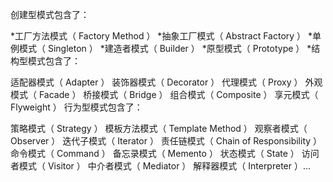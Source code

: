 创建型模式包含了：

*工厂方法模式（ Factory Method ）
*抽象工厂模式（ Abstract Factory ）
*单例模式（ Singleton ）
*建造者模式（ Builder ）
*原型模式（ Prototype ）
*结构型模式包含了：

适配器模式（ Adapter ）
装饰器模式（ Decorator ）
代理模式（ Proxy ）
外观模式（ Facade ）
桥接模式（ Bridge ）
组合模式（ Composite ）
享元模式（ Flyweight ）
行为型模式包含了：

策略模式（ Strategy ）
模板方法模式（ Template Method ）
观察者模式（ Observer ）
迭代子模式（ Iterator ）
责任链模式（ Chain of Responsibility ）
命令模式（ Command ）
备忘录模式（ Memento ）
状态模式（ State ）
访问者模式（ Visitor ）
中介者模式（ Mediator ）
解释器模式（ Interpreter ）...


